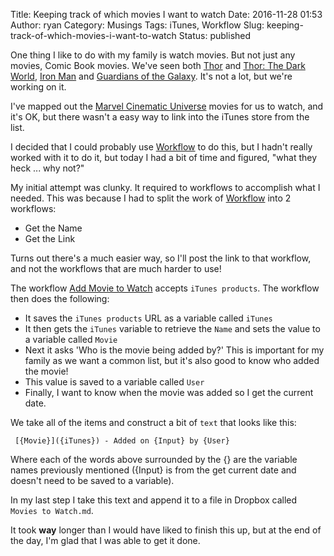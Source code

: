 Title: Keeping track of which movies I want to watch
Date: 2016-11-28 01:53
Author: ryan
Category: Musings
Tags: iTunes, Workflow
Slug: keeping-track-of-which-movies-i-want-to-watch
Status: published

One thing I like to do with my family is watch movies. But not just any movies, Comic Book movies. We've seen both [Thor](https://itun.es/us/ieifP) and [Thor: The Dark World](https://itun.es/us/7tLNR), [Iron Man](https://itun.es/us/sLibP) and [Guardians of the Galaxy](https://itun.es/us/KoVM1). It's not a lot, but we're working on it.

I've mapped out the [Marvel Cinematic Universe](https://en.m.wikipedia.org/wiki/Marvel_Cinematic_Universe) movies for us to watch, and it's OK, but there wasn't a easy way to link into the iTunes store from the list.

I decided that I could probably use [Workflow](https://appsto.re/us/2IzJ2.i) to do this, but I hadn't really worked with it to do it, but today I had a bit of time and figured, "what they heck ... why not?"

My initial attempt was clunky. It required to workflows to accomplish what I needed. This was because I had to split the work of [Workflow](https://appsto.re/us/2IzJ2.i) into 2 workflows:

-   Get the Name
-   Get the Link

Turns out there's a much easier way, so I'll post the link to that workflow, and not the workflows that are much harder to use!

The workflow [Add Movie to Watch](https://workflow.is/workflows/66f269ed34cb42469df4de8dcb7739e7) accepts `iTunes products`. The workflow then does the following:

-   It saves the `iTunes products` URL as a variable called `iTunes`
-   It then gets the `iTunes` variable to retrieve the `Name` and sets the value to a variable called `Movie`
-   Next it asks 'Who is the movie being added by?' This is important for my family as we want a common list, but it's also good to know who added the movie!
-   This value is saved to a variable called `User`
-   Finally, I want to know when the movie was added so I get the current date.

We take all of the items and construct a bit of `text` that looks like this:

` [{Movie}]({iTunes}) - Added on {Input} by {User}`

Where each of the words above surrounded by the {} are the variable names previously mentioned ({Input} is from the get current date and doesn't need to be saved to a variable).

In my last step I take this text and append it to a file in Dropbox called `Movies to Watch.md`.

It took **way** longer than I would have liked to finish this up, but at the end of the day, I'm glad that I was able to get it done.
